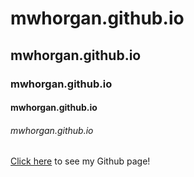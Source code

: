 # mwhorgan.github.io
## mwhorgan.github.io
### mwhorgan.github.io
#### mwhorgan.github.io
###### mwhorgan.github.io

[Click here](http://mwhorgan.github.io) to see my Github page!
